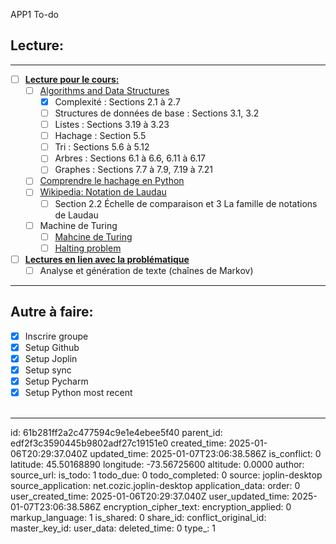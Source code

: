 APP1 To-do

## Lecture:

* * *

- [ ] <ins>**Lecture pour le cours:**</ins>
    - [ ] [Algorithms and Data Structures](https://runestone.academy/ns/books/published/GIF270/index.html)
        - [x] Complexité : Sections 2.1 à 2.7
        - [ ] Structures de données de base : Sections 3.1, 3.2
        - [ ] Listes : Sections 3.19 à 3.23
        - [ ] Hachage : Section 5.5
        - [ ] Tri : Sections 5.6 à 5.12
        - [ ] Arbres : Sections 6.1 à 6.6, 6.11 à 6.17
        - [ ] Graphes : Sections 7.7 à 7.9, 7.19 à 7.21
    - [ ] [Comprendre le hachage en Python](https://www.asmeurer.com/blog/posts/what-happens-when-you-mess-with-hashing-in-python/)
    - [ ] [Wikipedia: Notation de Laudau](https://fr.wikipedia.org/wiki/Comparaison_asymptotique)
        - [ ] Section 2.2 Échelle de comparaison et 3 La famille de notations de Laudau
    - [ ] Machine de Turing
        - [ ] [Mahcine de Turing](http://zanotti.univ-tln.fr/turing/)
        - [ ] [Halting problem](https://en.wikipedia.org/wiki/Halting_problem)
- [ ] <ins>**Lectures en lien avec la problématique**</ins>
    - [ ] Analyse et génération de texte (chaînes de Markov)

* * *

## Autre à faire:

- [x] Inscrire groupe
- [x] Setup Github
- [x] Setup Joplin
- [x] Setup sync
- [x] Setup Pycharm
- [x] Setup Python most recent  
     

* * *

id: 61b281ff2a2c477594c9e1e4ebee5f40
parent_id: edf2f3c3590445b9802adf27c19151e0
created_time: 2025-01-06T20:29:37.040Z
updated_time: 2025-01-07T23:06:38.586Z
is_conflict: 0
latitude: 45.50168890
longitude: -73.56725600
altitude: 0.0000
author: 
source_url: 
is_todo: 1
todo_due: 0
todo_completed: 0
source: joplin-desktop
source_application: net.cozic.joplin-desktop
application_data: 
order: 0
user_created_time: 2025-01-06T20:29:37.040Z
user_updated_time: 2025-01-07T23:06:38.586Z
encryption_cipher_text: 
encryption_applied: 0
markup_language: 1
is_shared: 0
share_id: 
conflict_original_id: 
master_key_id: 
user_data: 
deleted_time: 0
type_: 1